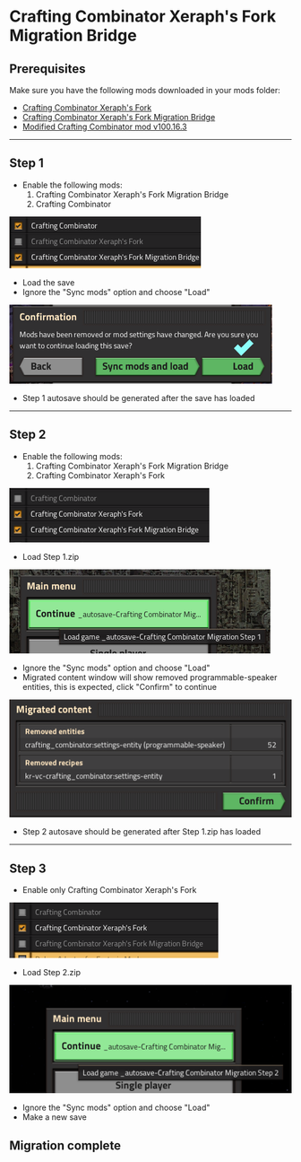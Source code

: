 # Crafting Combinator Xeraph's Fork Migration Bridge

## Prerequisites

Make sure you have the following mods downloaded in your mods folder:
- [Crafting Combinator Xeraph's Fork](https://mods.factorio.com/mod/crafting_combinator_xeraph)
- [Crafting Combinator Xeraph's Fork Migration Bridge](https://mods.factorio.com/mod/crafting_combinator_xeraph_migration)
- [Modified Crafting Combinator mod v100.16.3](https://github.com/loneguardian/crafting_combinator_xeraph_migration/raw/master/crafting_combinator_100.0.2.zip)

---

## Step 1

- Enable the following mods:
  1. Crafting Combinator Xeraph's Fork Migration Bridge
  2. Crafting Combinator

![Step 1a](https://github.com/loneguardian/crafting_combinator_xeraph_migration/raw/master/img/step%201a.PNG)

- Load the save
- Ignore the "Sync mods" option and choose "Load"

![Step 1b](https://github.com/loneguardian/crafting_combinator_xeraph_migration/raw/master/img/step%201b.PNG)

- Step 1 autosave should be generated after the save has loaded

---

## Step 2

- Enable the following mods:
  1. Crafting Combinator Xeraph's Fork Migration Bridge
  2. Crafting Combinator Xeraph's Fork

![Step 2a](https://github.com/loneguardian/crafting_combinator_xeraph_migration/raw/master/img/step%202a.PNG)

- Load Step 1.zip

![Step 2b](https://github.com/loneguardian/crafting_combinator_xeraph_migration/raw/master/img/step%202b.PNG)

- Ignore the "Sync mods" option and choose "Load"
- Migrated content window will show removed programmable-speaker entities, this is expected, click "Confirm" to continue

![Step 2c](https://github.com/loneguardian/crafting_combinator_xeraph_migration/raw/master/img/step%202c.PNG)

- Step 2 autosave should be generated after Step 1.zip has loaded

---

## Step 3

- Enable only Crafting Combinator Xeraph's Fork

![Step 3a](https://github.com/loneguardian/crafting_combinator_xeraph_migration/raw/master/img/step%203a.PNG)

- Load Step 2.zip

![Step 3b](https://github.com/loneguardian/crafting_combinator_xeraph_migration/raw/master/img/step%203b.PNG)

- Ignore the "Sync mods" option and choose "Load"
- Make a new save

## Migration complete